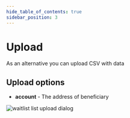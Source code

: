 ```yaml
---
hide_table_of_contents: true
sidebar_position: 3
---
```


# Upload

As an alternative you can upload CSV with data

## Upload options

- **account** - The address of beneficiary

![waitlist list upload dialog](/img/admin/mechanics-simple/wait-list/list_upload_dialog.png)
